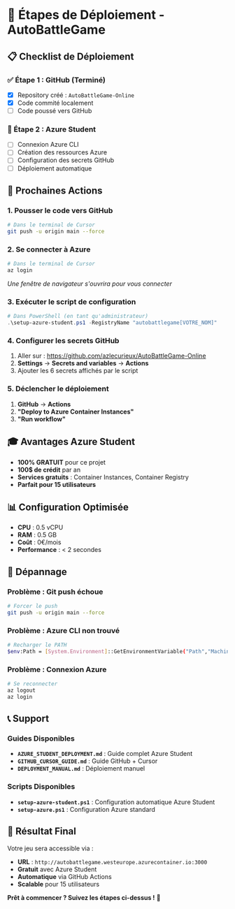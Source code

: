 # 🚀 Étapes de Déploiement - AutoBattleGame

## 📋 Checklist de Déploiement

### ✅ Étape 1 : GitHub (Terminé)
- [x] Repository créé : `AutoBattleGame-Online`
- [x] Code commité localement
- [ ] Code poussé vers GitHub

### 🔄 Étape 2 : Azure Student
- [ ] Connexion Azure CLI
- [ ] Création des ressources Azure
- [ ] Configuration des secrets GitHub
- [ ] Déploiement automatique

## 🎯 Prochaines Actions

### 1. Pousser le code vers GitHub
```bash
# Dans le terminal de Cursor
git push -u origin main --force
```

### 2. Se connecter à Azure
```bash
# Dans le terminal de Cursor
az login
```
*Une fenêtre de navigateur s'ouvrira pour vous connecter*

### 3. Exécuter le script de configuration
```powershell
# Dans PowerShell (en tant qu'administrateur)
.\setup-azure-student.ps1 -RegistryName "autobattlegame[VOTRE_NOM]"
```

### 4. Configurer les secrets GitHub
1. Aller sur : https://github.com/azlecurieux/AutoBattleGame-Online
2. **Settings** → **Secrets and variables** → **Actions**
3. Ajouter les 6 secrets affichés par le script

### 5. Déclencher le déploiement
1. **GitHub** → **Actions**
2. **"Deploy to Azure Container Instances"**
3. **"Run workflow"**

## 🎓 Avantages Azure Student

- **100% GRATUIT** pour ce projet
- **100$ de crédit** par an
- **Services gratuits** : Container Instances, Container Registry
- **Parfait pour 15 utilisateurs**

## 📊 Configuration Optimisée

- **CPU** : 0.5 vCPU
- **RAM** : 0.5 GB
- **Coût** : 0€/mois
- **Performance** : < 2 secondes

## 🔧 Dépannage

### Problème : Git push échoue
```bash
# Forcer le push
git push -u origin main --force
```

### Problème : Azure CLI non trouvé
```bash
# Recharger le PATH
$env:Path = [System.Environment]::GetEnvironmentVariable("Path","Machine") + ";" + [System.Environment]::GetEnvironmentVariable("Path","User")
```

### Problème : Connexion Azure
```bash
# Se reconnecter
az logout
az login
```

## 📞 Support

### Guides Disponibles
- **`AZURE_STUDENT_DEPLOYMENT.md`** : Guide complet Azure Student
- **`GITHUB_CURSOR_GUIDE.md`** : Guide GitHub + Cursor
- **`DEPLOYMENT_MANUAL.md`** : Déploiement manuel

### Scripts Disponibles
- **`setup-azure-student.ps1`** : Configuration automatique Azure Student
- **`setup-azure.ps1`** : Configuration Azure standard

## 🎉 Résultat Final

Votre jeu sera accessible via :
- **URL** : `http://autobattlegame.westeurope.azurecontainer.io:3000`
- **Gratuit** avec Azure Student
- **Automatique** via GitHub Actions
- **Scalable** pour 15 utilisateurs

**Prêt à commencer ? Suivez les étapes ci-dessus !** 🚀
